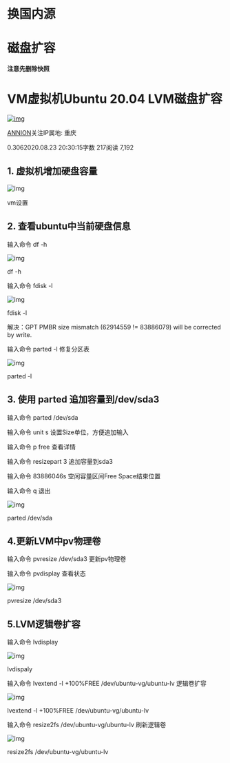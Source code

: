 # 换国内源



# 磁盘扩容

**注意先删除快照**

# VM虚拟机Ubuntu 20.04 LVM磁盘扩容

[![img](.img_ubuntu/webp)](https://www.jianshu.com/u/2d0b31ec226c)

[ANNION](https://www.jianshu.com/u/2d0b31ec226c)关注IP属地: 重庆

0.3062020.08.23 20:30:15字数 217阅读 7,192

## 1. 虚拟机增加硬盘容量

![img](.img_ubuntu/webp-20230407194438254)

vm设置

## 2. 查看ubuntu中当前硬盘信息

  输入命令 df -h

![img](.img_ubuntu/webp-20230407194439524)

df -h

输入命令 fdisk -l

![img](.img_ubuntu/webp-20230407194439097)

fdisk -l

解决：GPT PMBR size mismatch (62914559 != 83886079) will be corrected by write.

输入命令 parted -l 修复分区表

![img](.img_ubuntu/webp-20230407194439057)

parted -l

## 3. 使用 parted 追加容量到/dev/sda3

输入命令 parted /dev/sda 

输入命令 unit s 设置Size单位，方便追加输入

输入命令 p free 查看详情

输入命令 resizepart 3 追加容量到sda3

输入命令 83886046s 空闲容量区间Free Space结束位置

输入命令 q 退出

![img](.img_ubuntu/webp-20230407194438528)

parted /dev/sda

## 4.更新LVM中pv物理卷

输入命令 pvresize /dev/sda3 更新pv物理卷

输入命令 pvdisplay 查看状态

![img](.img_ubuntu/webp-20230407194438491)

pvresize /dev/sda3

## 5.LVM逻辑卷扩容

输入命令 lvdisplay

![img](.img_ubuntu/webp-20230407194438560)

lvdispaly

输入命令 lvextend -l +100%FREE /dev/ubuntu-vg/ubuntu-lv 逻辑卷扩容

![img](.img_ubuntu/webp-20230407194438644)

lvextend -l +100%FREE /dev/ubuntu-vg/ubuntu-lv

输入命令 resize2fs /dev/ubuntu-vg/ubuntu-lv 刷新逻辑卷

![img](.img_ubuntu/webp-20230407194438897)

resize2fs /dev/ubuntu-vg/ubuntu-lv



